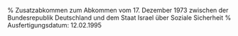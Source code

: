 % Zusatzabkommen zum Abkommen vom 17. Dezember 1973 zwischen der Bundesrepublik Deutschland und dem Staat Israel über Soziale Sicherheit
% Ausfertigungsdatum: 12.02.1995
 